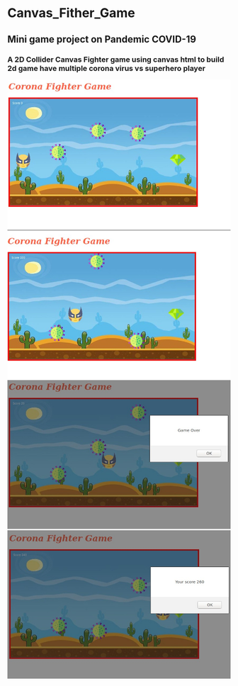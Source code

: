 # Canvas_Fither_Game

## Mini game project on Pandemic COVID-19
### A 2D Collider Canvas Fighter game using canvas html to build 2d game have multiple corona virus vs superhero player 


![Demo](ss3.jpg)
![Demo](ss1.jpg)
![Demo](ss4.jpg)
![Demo](ss2.jpg)